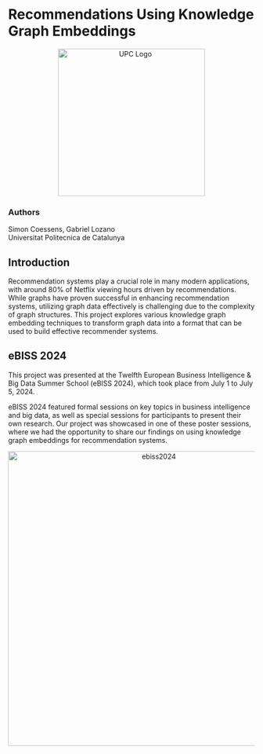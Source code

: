 # Recommendations Using Knowledge Graph Embeddings

<div align="center">
    <img src="https://d3m.upc.edu/en/logosfooter-en/upc/@@images/image" alt="UPC Logo" width="300"/>
</div>

### Authors

Simon Coessens, Gabriel Lozano  
Universitat Politecnica de Catalunya

## Introduction

Recommendation systems play a crucial role in many modern applications, with around 80% of Netflix viewing hours driven by recommendations. While graphs have proven successful in enhancing recommendation systems, utilizing graph data effectively is challenging due to the complexity of graph structures. This project explores various knowledge graph embedding techniques to transform graph data into a format that can be used to build effective recommender systems.

## eBISS 2024

This project was presented at the Twelfth European Business Intelligence & Big Data Summer School (eBISS 2024), which took place from July 1 to July 5, 2024.

eBISS 2024 featured formal sessions on key topics in business intelligence and big data, as well as special sessions for participants to present their own research. Our project was showcased in one of these poster sessions, where we had the opportunity to share our findings on using knowledge graph embeddings for recommendation systems.

<div align="center">
<img src="https://web.math.unipd.it/eBISS24/files/ebiss_2024_logo.png" alt="ebiss2024" width="600"/>
</div>
